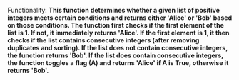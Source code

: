 Functionality: **This function determines whether a given list of positive integers meets certain conditions and returns either 'Alice' or 'Bob' based on those conditions. The function first checks if the first element of the list is 1. If not, it immediately returns 'Alice'. If the first element is 1, it then checks if the list contains consecutive integers (after removing duplicates and sorting). If the list does not contain consecutive integers, the function returns 'Bob'. If the list does contain consecutive integers, the function toggles a flag (A) and returns 'Alice' if A is True, otherwise it returns 'Bob'.**